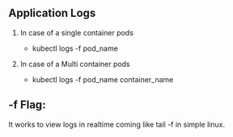 ## Application Logs

1. In case of a single container pods 

    - kubectl logs -f pod_name

2. In case of a Multi container pods 

    - kubectl logs -f pod_name container_name

## -f Flag:
It works to view logs in realtime coming like tail -f in simple linux.